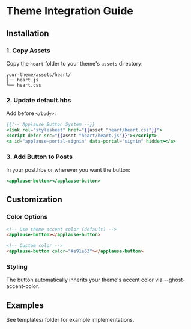 # Theme Integration Guide

## Installation

### 1. Copy Assets

Copy the `heart` folder to your theme's `assets` directory:
```
your-theme/assets/heart/
├── heart.js
└── heart.css
```

### 2. Update default.hbs

Add before `</body>`:

```handlebars
{{!-- Applause Button System --}}
<link rel="stylesheet" href="{{asset "heart/heart.css"}}">
<script defer src="{{asset "heart/heart.js"}}"></script>
<a id="applause-portal-signin" data-portal="signin" hidden></a>
```

### 3. Add Button to Posts
In your post.hbs or wherever you want the button:

```handlebars
<applause-button></applause-button>
```

## Customization
### Color Options

```html
<!-- Use theme accent color (default) -->
<applause-button></applause-button>

<!-- Custom color -->
<applause-button color="#e91e63"></applause-button>
```

### Styling
The button automatically inherits your theme's accent color via --ghost-accent-color.

## Examples
See templates/ folder for example implementations.